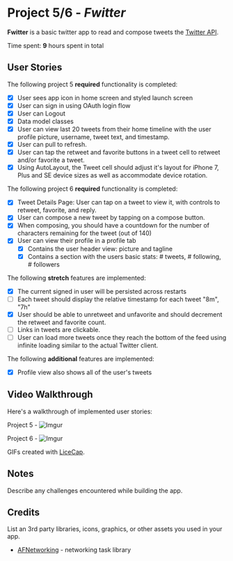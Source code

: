 # Project 5/6 - *Fwitter*

**Fwitter** is a basic twitter app to read and compose tweets the [Twitter API](https://apps.twitter.com/).

Time spent: **9** hours spent in total

## User Stories

The following project 5 **required** functionality is completed:

- [X] User sees app icon in home screen and styled launch screen
- [X] User can sign in using OAuth login flow
- [X] User can Logout
- [X] Data model classes
- [X] User can view last 20 tweets from their home timeline with the user profile picture, username, tweet text, and timestamp.
- [X] User can pull to refresh.
- [X] User can tap the retweet and favorite buttons in a tweet cell to retweet and/or favorite a tweet.
- [X] Using AutoLayout, the Tweet cell should adjust it's layout for iPhone 7, Plus and SE device sizes as well as accommodate device rotation.

The following project 6 **required** functionality is completed:

- [X] Tweet Details Page: User can tap on a tweet to view it, with controls to retweet, favorite, and reply.
- [X] User can compose a new tweet by tapping on a compose button.
- [X] When composing, you should have a countdown for the number of characters remaining for the tweet (out of 140)
- [X] User can view their profile in a profile tab
  - [X] Contains the user header view: picture and tagline
  - [X] Contains a section with the users basic stats: # tweets, # following, # followers

The following **stretch** features are implemented:

- [X] The current signed in user will be persisted across restarts
- [ ] Each tweet should display the relative timestamp for each tweet "8m", "7h"
- [X] User should be able to unretweet and unfavorite and should decrement the retweet and favorite count.
- [ ] Links in tweets are clickable.
- [ ] User can load more tweets once they reach the bottom of the feed using infinite loading similar to the actual Twitter client.

The following **additional** features are implemented:

- [X] Profile view also shows all of the user's tweets

## Video Walkthrough

Here's a walkthrough of implemented user stories:

Project 5 - ![Imgur](https://i.imgur.com/OUxSCWm.gif)

Project 6 - ![Imgur](https://i.imgur.com/S0BBEBx.gif)

GIFs created with [LiceCap](http://www.cockos.com/licecap/).

## Notes

Describe any challenges encountered while building the app.

## Credits

List an 3rd party libraries, icons, graphics, or other assets you used in your app.

- [AFNetworking](https://github.com/AFNetworking/AFNetworking) - networking task library
